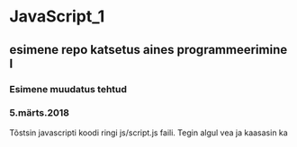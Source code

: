 # JavaScript_1

## esimene repo katsetus aines programmeerimine I

### Esimene muudatus tehtud

### 5.märts.2018

Tõstsin javascripti koodi ringi js/script.js faili.
Tegin algul vea ja kaasasin ka <script> tag'id, kuid hiljem eemaldasin

### 8.märts.2018

Toimus II korda JavaScripti loeng.

Õppisime canvase sisse looma erinevaid kujutisi.

### 9.märts.2018

lisasin CSS_colors.css faili js kausta -> 139 värvi defineeritud

### 9.aprill.2018

object_method arendamine

plaan saada interaktiivseks, hiirega liigutamisel muuta parameetreid
